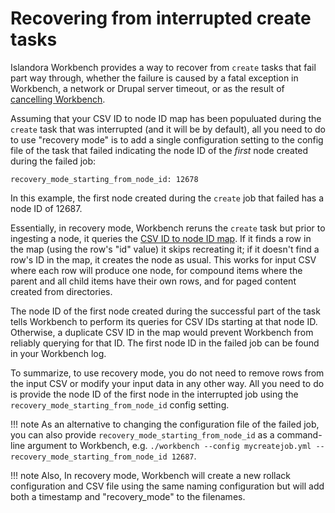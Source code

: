 # Recovering from interrupted create tasks

Islandora Workbench provides a way to recover from `create` tasks that fail part way through, whether the failure is caused by a fatal exception in Workbench, a network or Drupal server timeout, or as the result of [cancelling Workbench](/islandora_workbench_docs/cancelling).

Assuming that your CSV ID to node ID map has been populuated during the `create` task that was interrupted (and it will be by default), all you need to do to use "recovery mode" is to add a single configuration setting to the config file of the task that failed indicating the node ID of the _first_ node created during the failed job:

`recovery_mode_starting_from_node_id: 12678`

In this example, the first node created during the `create` job that failed has a node ID of 12687.

Essentially, in recovery mode, Workbench reruns the `create` task but prior to ingesting a node, it queries the [CSV ID to node ID map](/islandora_workbench_docs/csv_id_to_node_id_map/). If it finds a row in the map (using the row's "id" value) it skips recreating it; if it doesn't find a row's ID in the map, it creates the node as usual. This works for input CSV where each row will produce one node, for compound items where the parent and all child items have their own rows, and for paged content created from directories.

The node ID of the first node created during the successful part of the task tells Workbench to perform its queries for CSV IDs starting at that node ID. Otherwise, a duplicate CSV ID in the map would prevent Workbench from reliably querying for that ID. The first node ID in the failed job can be found in your Workbench log.

To summarize, to use recovery mode, you do not need to remove rows from the input CSV or modify your input data in any other way. All you need to do is provide the node ID of the first node in the interrupted job using the `recovery_mode_starting_from_node_id` config setting.

!!! note
    As an alternative to changing the configuration file of the failed job, you can also provide `recovery_mode_starting_from_node_id` as a command-line argument to Workbench, e.g. `./workbench --config mycreatejob.yml --recovery_mode_starting_from_node_id 12687`.

!!! note
    Also, In recovery mode, Workbench will create a new rollack configuration and CSV file using the same naming configuration but will add both a timestamp and "recovery_mode" to the filenames.
